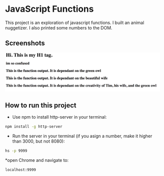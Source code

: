# JavaScript Functions 

This project is an exploration of javascript functions.  I built an animal nuggetizer.  I also printed some numbers to the DOM.


## Screenshots 
![main screenshot](./screenshots/js-function-main.png)

## How to run this project
* Use npm to install http-server in your terminal:
```sh
npm install -g http-server
```
* Run the server in your terminal (if you asign a number, make it higher than 3000, but not 8080):
```sh
hs -p 9999
```
*open Chrome and navigate to: 
```
localhost:9999
```